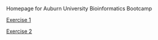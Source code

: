 Homepage for Auburn University Bioinformatics Bootcamp

[Exercise 1](https://github.com/auburn-bioinformatics-bootcamp/exercise-1)

[Exercise 2](https://github.com/auburn-bioinformatics-bootcamp/exercise-2)
